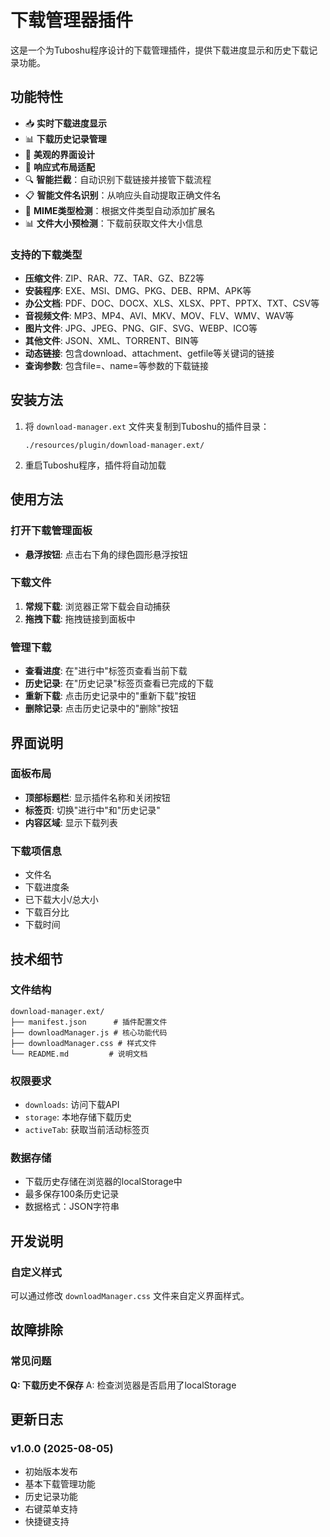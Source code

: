 # 下载管理器插件

这是一个为Tuboshu程序设计的下载管理插件，提供下载进度显示和历史下载记录功能。

## 功能特性

- 📥 **实时下载进度显示**
- 📊 **下载历史记录管理**
- 🎨 **美观的界面设计**
- 📱 **响应式布局适配**
- 🔍 **智能拦截**：自动识别下载链接并接管下载流程
- 📋 **智能文件名识别**：从响应头自动提取正确文件名
- 🎯 **MIME类型检测**：根据文件类型自动添加扩展名
- 📊 **文件大小预检测**：下载前获取文件大小信息

### 支持的下载类型
- **压缩文件**: ZIP、RAR、7Z、TAR、GZ、BZ2等
- **安装程序**: EXE、MSI、DMG、PKG、DEB、RPM、APK等
- **办公文档**: PDF、DOC、DOCX、XLS、XLSX、PPT、PPTX、TXT、CSV等
- **音视频文件**: MP3、MP4、AVI、MKV、MOV、FLV、WMV、WAV等
- **图片文件**: JPG、JPEG、PNG、GIF、SVG、WEBP、ICO等
- **其他文件**: JSON、XML、TORRENT、BIN等
- **动态链接**: 包含download、attachment、getfile等关键词的链接
- **查询参数**: 包含file=、name=等参数的下载链接

## 安装方法

1. 将 `download-manager.ext` 文件夹复制到Tuboshu的插件目录：
   ```
   ./resources/plugin/download-manager.ext/
   ```

2. 重启Tuboshu程序，插件将自动加载

## 使用方法

### 打开下载管理面板
- **悬浮按钮**: 点击右下角的绿色圆形悬浮按钮

### 下载文件
1. **常规下载**: 浏览器正常下载会自动捕获
3. **拖拽下载**: 拖拽链接到面板中

### 管理下载
- **查看进度**: 在"进行中"标签页查看当前下载
- **历史记录**: 在"历史记录"标签页查看已完成的下载
- **重新下载**: 点击历史记录中的"重新下载"按钮
- **删除记录**: 点击历史记录中的"删除"按钮

## 界面说明

### 面板布局
- **顶部标题栏**: 显示插件名称和关闭按钮
- **标签页**: 切换"进行中"和"历史记录"
- **内容区域**: 显示下载列表

### 下载项信息
- 文件名
- 下载进度条
- 已下载大小/总大小
- 下载百分比
- 下载时间

## 技术细节

### 文件结构
```
download-manager.ext/
├── manifest.json      # 插件配置文件
├── downloadManager.js # 核心功能代码
├── downloadManager.css # 样式文件
└── README.md         # 说明文档
```

### 权限要求
- `downloads`: 访问下载API
- `storage`: 本地存储下载历史
- `activeTab`: 获取当前活动标签页

### 数据存储
- 下载历史存储在浏览器的localStorage中
- 最多保存100条历史记录
- 数据格式：JSON字符串

## 开发说明

### 自定义样式
可以通过修改 `downloadManager.css` 文件来自定义界面样式。

## 故障排除

### 常见问题

**Q: 下载历史不保存**
A: 检查浏览器是否启用了localStorage


## 更新日志

### v1.0.0 (2025-08-05)
- 初始版本发布
- 基本下载管理功能
- 历史记录功能
- 右键菜单支持
- 快捷键支持